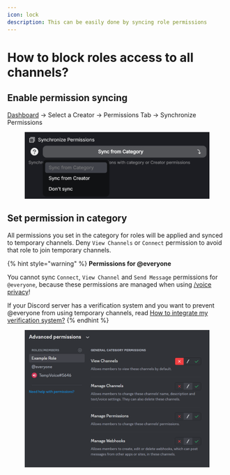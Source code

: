 ```yaml
---
icon: lock
description: This can be easily done by syncing role permissions
---
```


# How to block roles access to all channels?

## Enable permission syncing

[Dashboard](https://tempvoice.xyz/dashboard) -> Select a Creator -> Permissions Tab -> Synchronize Permissions

<figure><img src="../../.gitbook/assets/image (15).png" alt=""><figcaption></figcaption></figure>

## Set permission in category

All permissions you set in the category for roles will be applied and synced to temporary channels. Deny `View Channels` or `Connect` permission to avoid that role to join temporary channels.

{% hint style="warning" %}
**Permissions for @everyone**

You cannot sync `Connect`, `View Channel` and `Send Message` permissions for `@everyone`, because these permissions are managed when using [/voice privacy](../../commands/voice/privacy.md)!

If your Discord server has a verification system and you want to prevent @everyone from using temporary channels, read [How to integrate my verification system?](../member-roles.md)
{% endhint %}

<figure><img src="../../.gitbook/assets/image (16).png" alt=""><figcaption></figcaption></figure>
